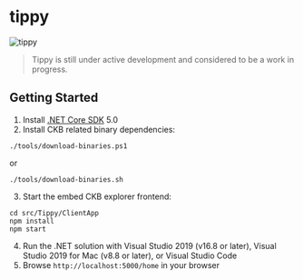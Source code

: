 # tippy

![tippy](https://github.com/nervosnetwork/tippy/workflows/tippy/badge.svg)

> Tippy is still under active development and considered to be a work in progress.

## Getting Started

1. Install [.NET Core SDK](https://www.microsoft.com/net/download) 5.0
2. Install CKB related binary dependencies:
  ```shell
  ./tools/download-binaries.ps1
  ```
  or
  ```shell
  ./tools/download-binaries.sh
  ```
3. Start the embed CKB explorer frontend:
  ```shell
  cd src/Tippy/ClientApp
  npm install
  npm start
  ```
4. Run the .NET solution with Visual Studio 2019 (v16.8 or later), Visual Studio 2019 for Mac (v8.8 or later), or Visual Studio Code
5. Browse `http://localhost:5000/home` in your browser
